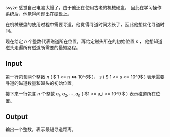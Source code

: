 ssyze 感觉自己电脑太慢了，由于他还在使用古老的机械硬盘，
因此在学习操作系统后，他觉得问题出在硬盘上。

在机械硬盘的使用过程中需要寻道，他觉得寻道时间太长了，因此他想优化寻道时间。

现在给定 $n$ 个整数代表磁道所在位置，再给定磁头所在的初始位置 $s$ ，
他想知道磁头走遍所有磁道所需要的最短路程。

## Input

第一行包含两个整数
$n$ ( $  1 <= n <=> 10^6$ )，
$s$ ( $  1 <= s <= 10^9$ ) 表示需要寻道的磁道数量和磁头的初始位置。

接下来一行包含 $n$ 个整数 $a_1, a_2, \cdots, a_n$ ( $1 <= a_i <= 10^9 $ ) 表示磁道所在位置。

## Output

输出一个整数，表示最短寻道距离。
